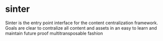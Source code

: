 # sinter
Sinter is the entry point interface for the content centralization framework. Goals are clear to contralize all content and assets in an easy to learn and maintain future proof multitransposable fashion
